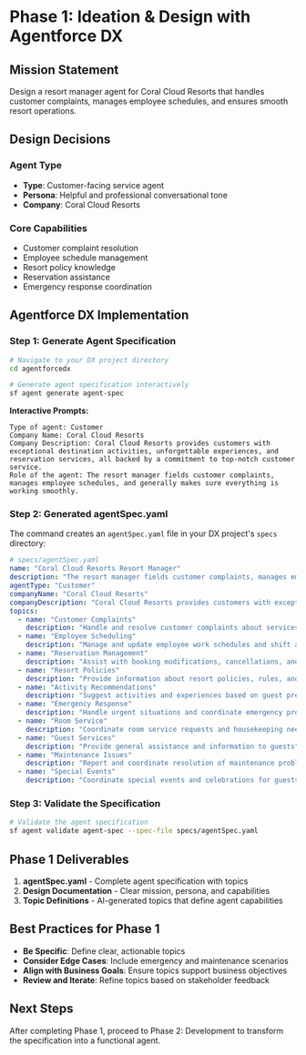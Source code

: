 # Phase 1: Ideation & Design with Agentforce DX

## Mission Statement
Design a resort manager agent for Coral Cloud Resorts that handles customer complaints, manages employee schedules, and ensures smooth resort operations.

## Design Decisions

### Agent Type
- **Type**: Customer-facing service agent
- **Persona**: Helpful and professional conversational tone
- **Company**: Coral Cloud Resorts

### Core Capabilities
- Customer complaint resolution
- Employee schedule management
- Resort policy knowledge
- Reservation assistance
- Emergency response coordination

## Agentforce DX Implementation

### Step 1: Generate Agent Specification

```bash
# Navigate to your DX project directory
cd agentforcedx

# Generate agent specification interactively
sf agent generate agent-spec
```

**Interactive Prompts:**
```
Type of agent: Customer
Company Name: Coral Cloud Resorts
Company Description: Coral Cloud Resorts provides customers with exceptional destination activities, unforgettable experiences, and reservation services, all backed by a commitment to top-notch customer service.
Role of the agent: The resort manager fields customer complaints, manages employee schedules, and generally makes sure everything is working smoothly.
```

### Step 2: Generated agentSpec.yaml

The command creates an `agentSpec.yaml` file in your DX project's `specs` directory:

```yaml
# specs/agentSpec.yaml
name: "Coral Cloud Resorts Resort Manager"
description: "The resort manager fields customer complaints, manages employee schedules, and generally makes sure everything is working smoothly."
agentType: "Customer"
companyName: "Coral Cloud Resorts"
companyDescription: "Coral Cloud Resorts provides customers with exceptional destination activities, unforgettable experiences, and reservation services, all backed by a commitment to top-notch customer service."
topics:
  - name: "Customer Complaints"
    description: "Handle and resolve customer complaints about services, accommodations, or experiences"
  - name: "Employee Scheduling"
    description: "Manage and update employee work schedules and shift assignments"
  - name: "Reservation Management"
    description: "Assist with booking modifications, cancellations, and special requests"
  - name: "Resort Policies"
    description: "Provide information about resort policies, rules, and procedures"
  - name: "Activity Recommendations"
    description: "Suggest activities and experiences based on guest preferences"
  - name: "Emergency Response"
    description: "Handle urgent situations and coordinate emergency procedures"
  - name: "Room Service"
    description: "Coordinate room service requests and housekeeping needs"
  - name: "Guest Services"
    description: "Provide general assistance and information to guests"
  - name: "Maintenance Issues"
    description: "Report and coordinate resolution of maintenance problems"
  - name: "Special Events"
    description: "Coordinate special events and celebrations for guests"
```

### Step 3: Validate the Specification

```bash
# Validate the agent specification
sf agent validate agent-spec --spec-file specs/agentSpec.yaml
```

## Phase 1 Deliverables

1. **agentSpec.yaml** - Complete agent specification with topics
2. **Design Documentation** - Clear mission, persona, and capabilities
3. **Topic Definitions** - AI-generated topics that define agent capabilities

## Best Practices for Phase 1

- **Be Specific**: Define clear, actionable topics
- **Consider Edge Cases**: Include emergency and maintenance scenarios
- **Align with Business Goals**: Ensure topics support business objectives
- **Review and Iterate**: Refine topics based on stakeholder feedback

## Next Steps

After completing Phase 1, proceed to Phase 2: Development to transform the specification into a functional agent.
